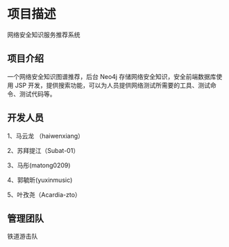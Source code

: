 # 项目描述

网络安全知识服务推荐系统

## 项目介绍

一个网络安全知识图谱推荐，后台 Neo4j 存储网络安全知识，安全前端数据库使用 JSP 开发，提供搜索功能，可以为人员提供网络测试所需要的工具、测试命令、测试代码等。

## 开发人员
1、马云龙 （haiwenxiang）

2、苏拜提江（Subat-01）

3、马彤(matong0209)

4、郭毓昕(yuxinmusic)

5、叶孜尧（Acardia-zto）

## 管理团队

  铁道游击队
